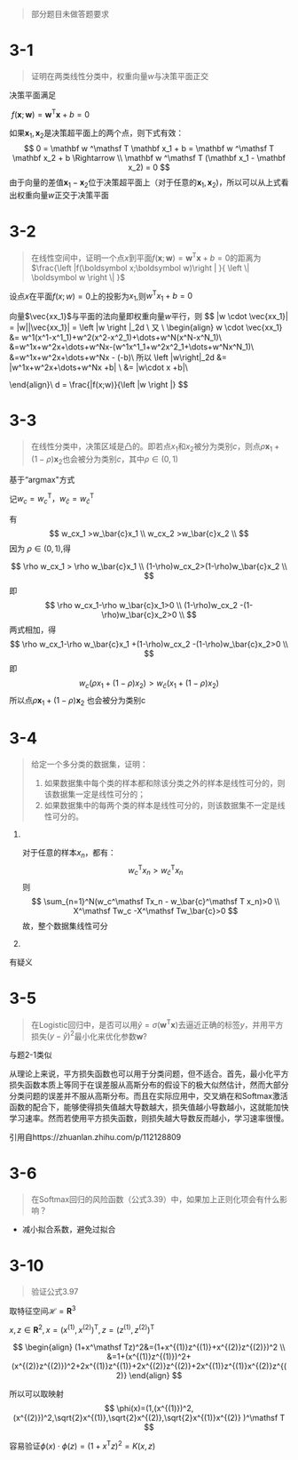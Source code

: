 > 部分题目未做答题要求



# 3-1

> 证明在两类线性分类中，权重向量$w$与决策平面正交



决策平面满足

​	$f(\mathbf x;\mathbf w)=\mathbf w ^\mathsf T \mathbf x + b =0$

如果$\mathbf x_1,\mathbf x_2$是决策超平面上的两个点，则下式有效：
$$
0 = \mathbf w ^\mathsf T \mathbf x_1 + b = \mathbf w ^\mathsf T \mathbf x_2 + b \Rightarrow \\
\mathbf w ^\mathsf T (\mathbf x_1 - \mathbf x_2) = 0
$$
由于向量的差值$\mathbf x_1 - \mathbf x_2$位于决策超平面上（对于任意的$\mathbf x_1 , \mathbf x_2$)，所以可以从上式看出权重向量$w$正交于决策平面

# 3-2

> 在线性空间中，证明一个点$x$到平面$f(\boldsymbol x;\boldsymbol w)=\boldsymbol w^\mathsf {T}\boldsymbol x+b=0$的距离为$\frac{\left |f(\boldsymbol x;\boldsymbol w)\right | }{ \left \| \boldsymbol w \right \| }$



设点$x$在平面$f(x;w)=0$上的投影为$x_1$,则$w^\mathsf T x_1 +b =0$

向量$\vec{xx_1}$与平面的法向量即权重向量$w$平行，则
$$
|w \cdot \vec{xx_1}| = |w||\vec{xx_1}| = \left \|w \right \|_2d \\
又 \\
\begin{align}
w \cdot \vec{xx_1} &= w^1(x^1-x^1_1)+w^2(x^2-x^2_1)+\dots+w^N(x^N-x^N_1)\\
&=w^1x+w^2x+\dots+w^Nx-(w^1x^1_1+w^2x^2_1+\dots+w^Nx^N_1)\\
&=w^1x+w^2x+\dots+w^Nx - (-b)\\
所以
\left \|w\right\|_2d &= |w^1x+w^2x+\dots+w^Nx +b| \\
&= |w\cdot x +b|\\

\end{align}\\
d = \frac{|f(x;w)}{\left \|w \right \|}
$$


# 3-3

> 在线性分类中，决策区域是凸的。即若点$x_1$和$x_2$被分为类别$c$，则点$\rho \boldsymbol x_1+(1-\rho)\boldsymbol x_2$也会被分为类别$c$，其中$\rho \in (0,1)$

基于“argmax"方式

记$w_c = w_c^\mathsf T，w_\bar{c} = w_\bar{c}^\mathsf T$

有
$$
w_cx_1 >w_\bar{c}x_1 \\
w_cx_2 >w_\bar{c}x_2 \\
$$
因为 $\rho \in (0,1)$,得 

$$
\rho w_cx_1 > \rho w_\bar{c}x_1 \\
(1-\rho)w_cx_2>(1-\rho)w_\bar{c}x_2 \\
$$
即
$$
\rho w_cx_1-\rho w_\bar{c}x_1>0 \\
(1-\rho)w_cx_2 -(1-\rho)w_\bar{c}x_2>0 \\
$$
两式相加，得
$$
\rho w_cx_1-\rho w_\bar{c}x_1 +(1-\rho)w_cx_2 -(1-\rho)w_\bar{c}x_2>0 \\
$$
即
$$
w_c(\rho x_1+(1-\rho)x_2) > w_\bar{c}(x_1+(1-\rho)x_2)
$$
所以点$\rho \boldsymbol x_1+(1-\rho)\boldsymbol x_2$ 也会被分为类别c



# 3-4

> 给定一个多分类的数据集，证明：
>
> 1. 如果数据集中每个类的样本都和除该分类之外的样本是线性可分的，则该数据集一定是线性可分的；
> 2. 如果数据集中的每两个类的样本是线性可分的，则该数据集不一定是线性可分的。

1. ​	

   对于任意的样本$x_n$，都有：
   $$
   w_c^\mathsf Tx_n > w_\bar{c}^\mathsf T x_n
   $$
   则
   $$
   \sum_{n=1}^N(w_c^\mathsf Tx_n - w_\bar{c}^\mathsf T x_n)>0 \\
   X^\mathsf Tw_c -X^\mathsf Tw_\bar{c}>0
   $$
   故，整个数据集线性可分

2. 

   有疑义





# 3-5

> 在Logistic回归中，是否可以用$\hat{y}=\sigma(\mathbf w^\mathsf {T} \mathbf x)$去逼近正确的标签$y$，并用平方损失$(y-\hat y)^2$最小化来优化参数$\mathbf w$?



与题2-1类似

从理论上来说，平方损失函数也可以用于分类问题，但不适合。首先，最小化平方损失函数本质上等同于在误差服从高斯分布的假设下的极大似然估计，然而大部分分类问题的误差并不服从高斯分布。而且在实际应用中，交叉熵在和Softmax激活函数的配合下，能够使得损失值越大导数越大，损失值越小导数越小，这就能加快学习速率。然而若使用平方损失函数，则损失越大导数反而越小，学习速率很慢。

引用自https://zhuanlan.zhihu.com/p/112128809





# 3-6

> 在Softmax回归的风险函数（公式3.39）中，如果加上正则化项会有什么影响？



- 减小拟合系数，避免过拟合





# 3-10

> 验证公式3.97



取特征空间$\mathcal {H}=\mathbf R^3$

$x,z \in \mathbf R ^2,x=(x^{(1)},x^{(2)})^\mathsf T,z = (z^{(1)},z^{(2)})^\mathsf T$


$$
\begin{align}
(1+x^\mathsf Tz)^2&=(1+x^{(1)}z^{(1)}+x^{(2)}z^{(2)})^2 \\
&=1+(x^{(1)}z^{(1)})^2+(x^{(2)}z^{(2)})^2+2x^{(1)}z^{(1)}+2x^{(2)}z^{(2)}+2x^{(1)}z^{(1)}x^{(2)}z^{(2)}
\end{align}
$$


所以可以取映射
$$
\phi(x)=(1,(x^{(1)})^2,(x^{(2)})^2,\sqrt{2}x^{(1)},\sqrt{2}x^{(2)},\sqrt{2}x^{(1)}x^{(2)} )^\mathsf T
$$


容易验证$\phi(x)\cdot\phi(z) = (1+x^\mathsf Tz)^2 = K(x,z)$

